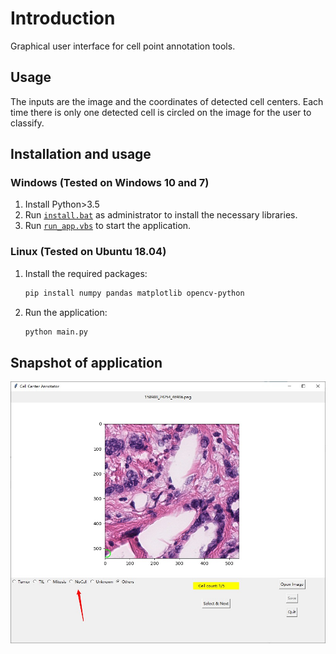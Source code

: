 # Introduction

Graphical user interface for cell point annotation tools.


## Usage

The inputs are the image and the coordinates of detected cell centers. Each time there is only one detected cell is circled on the image for the user to classify.


## Installation and usage

### Windows (Tested on Windows 10 and 7)

1. Install Python>3.5
2. Run [`install.bat`](./install.bat) as administrator to install the necessary libraries.
3. Run [`run_app.vbs`](./run_app.vbs) to start the application.

### Linux (Tested on Ubuntu 18.04)

1. Install the required packages:

	```bash
	pip install numpy pandas matplotlib opencv-python
	```

2. Run the application:

	```bash
	python main.py
	```


## Snapshot of application

![GUI](./assets/interface.jpg)
